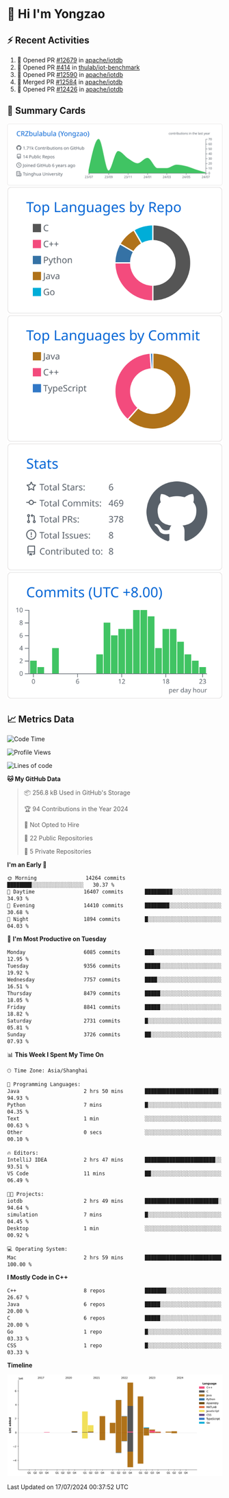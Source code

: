 # 👋 Hi I'm Yongzao

## ⚡ Recent Activities
<!--START_SECTION:activity-->
1. 💪 Opened PR [#12679](https://github.com/apache/iotdb/pull/12679) in [apache/iotdb](https://github.com/apache/iotdb)
2. 💪 Opened PR [#414](https://github.com/thulab/iot-benchmark/pull/414) in [thulab/iot-benchmark](https://github.com/thulab/iot-benchmark)
3. 💪 Opened PR [#12590](https://github.com/apache/iotdb/pull/12590) in [apache/iotdb](https://github.com/apache/iotdb)
4. 🎉 Merged PR [#12584](https://github.com/apache/iotdb/pull/12584) in [apache/iotdb](https://github.com/apache/iotdb)
5. 💪 Opened PR [#12426](https://github.com/apache/iotdb/pull/12426) in [apache/iotdb](https://github.com/apache/iotdb)
<!--END_SECTION:activity-->

## 🎑 Summary Cards

[![](https://raw.githubusercontent.com/CRZbulabula/CRZbulabula/main/profile-summary-card-output/github/0-profile-details.svg)](https://github.com/vn7n24fzkq/github-profile-summary-cards)
[![](https://raw.githubusercontent.com/CRZbulabula/CRZbulabula/main/profile-summary-card-output/github/1-repos-per-language.svg)](https://github.com/vn7n24fzkq/github-profile-summary-cards) [![](https://raw.githubusercontent.com/CRZbulabula/CRZbulabula/main/profile-summary-card-output/github/2-most-commit-language.svg)](https://github.com/vn7n24fzkq/github-profile-summary-cards)
[![](https://raw.githubusercontent.com/CRZbulabula/CRZbulabula/main/profile-summary-card-output/github/3-stats.svg)](https://github.com/vn7n24fzkq/github-profile-summary-cards) [![](https://raw.githubusercontent.com/CRZbulabula/CRZbulabula/main/profile-summary-card-output/github/4-productive-time.svg)](https://github.com/vn7n24fzkq/github-profile-summary-cards)

## 📈 Metrics Data

<!--START_SECTION:waka-->
![Code Time](http://img.shields.io/badge/Code%20Time-671%20hrs%2028%20mins-blue)

![Profile Views](http://img.shields.io/badge/Profile%20Views-3-blue)

![Lines of code](https://img.shields.io/badge/From%20Hello%20World%20I%27ve%20Written-28.8%20million%20lines%20of%20code-blue)

**🐱 My GitHub Data** 

> 📦 256.8 kB Used in GitHub's Storage 
 > 
> 🏆 94 Contributions in the Year 2024
 > 
> 🚫 Not Opted to Hire
 > 
> 📜 22 Public Repositories 
 > 
> 🔑 5 Private Repositories 
 > 
**I'm an Early 🐤** 

```text
🌞 Morning                14264 commits       ████████░░░░░░░░░░░░░░░░░   30.37 % 
🌆 Daytime                16407 commits       █████████░░░░░░░░░░░░░░░░   34.93 % 
🌃 Evening                14410 commits       ████████░░░░░░░░░░░░░░░░░   30.68 % 
🌙 Night                  1894 commits        █░░░░░░░░░░░░░░░░░░░░░░░░   04.03 % 
```
📅 **I'm Most Productive on Tuesday** 

```text
Monday                   6085 commits        ███░░░░░░░░░░░░░░░░░░░░░░   12.95 % 
Tuesday                  9356 commits        █████░░░░░░░░░░░░░░░░░░░░   19.92 % 
Wednesday                7757 commits        ████░░░░░░░░░░░░░░░░░░░░░   16.51 % 
Thursday                 8479 commits        █████░░░░░░░░░░░░░░░░░░░░   18.05 % 
Friday                   8841 commits        █████░░░░░░░░░░░░░░░░░░░░   18.82 % 
Saturday                 2731 commits        █░░░░░░░░░░░░░░░░░░░░░░░░   05.81 % 
Sunday                   3726 commits        ██░░░░░░░░░░░░░░░░░░░░░░░   07.93 % 
```


📊 **This Week I Spent My Time On** 

```text
🕑︎ Time Zone: Asia/Shanghai

💬 Programming Languages: 
Java                     2 hrs 50 mins       ████████████████████████░   94.93 % 
Python                   7 mins              █░░░░░░░░░░░░░░░░░░░░░░░░   04.35 % 
Text                     1 min               ░░░░░░░░░░░░░░░░░░░░░░░░░   00.63 % 
Other                    0 secs              ░░░░░░░░░░░░░░░░░░░░░░░░░   00.10 % 

🔥 Editors: 
IntelliJ IDEA            2 hrs 47 mins       ███████████████████████░░   93.51 % 
VS Code                  11 mins             ██░░░░░░░░░░░░░░░░░░░░░░░   06.49 % 

🐱‍💻 Projects: 
iotdb                    2 hrs 49 mins       ████████████████████████░   94.64 % 
simulation               7 mins              █░░░░░░░░░░░░░░░░░░░░░░░░   04.45 % 
Desktop                  1 min               ░░░░░░░░░░░░░░░░░░░░░░░░░   00.92 % 

💻 Operating System: 
Mac                      2 hrs 59 mins       █████████████████████████   100.00 % 
```

**I Mostly Code in C++** 

```text
C++                      8 repos             ███████░░░░░░░░░░░░░░░░░░   26.67 % 
Java                     6 repos             █████░░░░░░░░░░░░░░░░░░░░   20.00 % 
C                        6 repos             █████░░░░░░░░░░░░░░░░░░░░   20.00 % 
Go                       1 repo              █░░░░░░░░░░░░░░░░░░░░░░░░   03.33 % 
CSS                      1 repo              █░░░░░░░░░░░░░░░░░░░░░░░░   03.33 % 
```



**Timeline**

![Lines of Code chart](https://raw.githubusercontent.com/CRZbulabula/CRZbulabula/main/assets/bar_graph.png)


 Last Updated on 17/07/2024 00:37:52 UTC
<!--END_SECTION:waka-->

